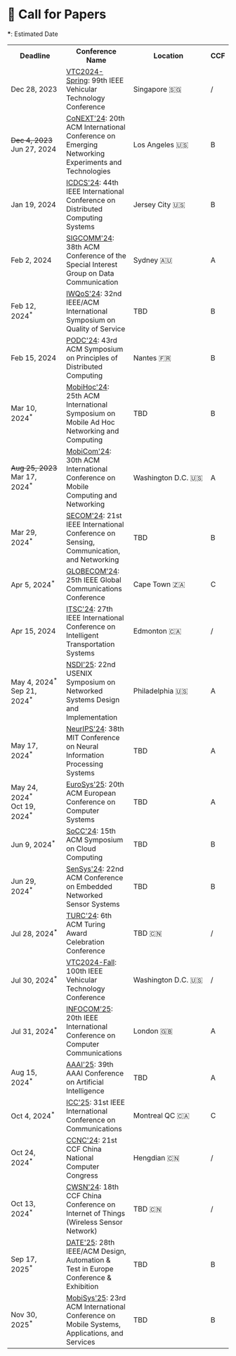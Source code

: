 # 📢 Call for Papers

**\***: Estimated Date

<table class="no-horizontal-lines">
  <tr>
    <th style="width: 110px;">Deadline</th>
    <th>Conference Name</th>
    <th style="width: 160px;">Location</th>
    <th>CCF</th>
  </tr>
  <tr>
    <td>Dec 28, 2023</td>
    <td><a href="https://events.vtsociety.org/vtc2024-spring/authors/call-for-papers-2/" class="no-underline">VTC2024-Spring</a>: 99th IEEE Vehicular Technology Conference</td>
    <td>Singapore 🇸🇬</td>
    <td>/</td>
  </tr>
  <tr>
    <td><s>Dec 4, 2023</s><br>Jun 27, 2024</td>
    <td><a href="https://conferences.sigcomm.org/co-next/2024/#!/cfp" class="no-underline">CoNEXT'24</a>: 20th ACM International Conference on Emerging Networking Experiments and Technologies</td>
    <td>Los Angeles 🇺🇸</td>
    <td>B</td>
  </tr>
  <tr>
    <td>Jan 19, 2024</td>
    <td><a href="https://icdcs2024.icdcs.org/call-for-papers/" class="no-underline">ICDCS'24</a>: 44th IEEE International Conference on Distributed Computing Systems</td>
    <td>Jersey City 🇺🇸</td>
    <td>B</td>
  </tr>
  <tr>
    <td>Feb 2, 2024</td>
    <td><a href="https://www.sigcomm.org/sites/default/files/SIGCOMM_CFP_2024.html" class="no-underline">SIGCOMM'24</a>: 38th ACM Conference of the Special Interest Group on Data Communication</td>
    <td>Sydney 🇦🇺</td>
    <td>A</td>
  </tr>
  <tr>
    <td>Feb 12, 2024<sup>*</sup></td>
    <td><a href="http://www.wikicfp.com/cfp/program?id=1855" class="no-underline">IWQoS'24</a>: 32nd IEEE/ACM International Symposium on Quality of Service</td>
    <td>TBD</td>
    <td>B</td>
  </tr>
  <tr>
    <td>Feb 15, 2024</td>
    <td><a href="https://www.podc.org/podc2024/call-for-papers/" class="no-underline">PODC'24</a>: 43rd ACM Symposium on Principles of Distributed Computing</td>
    <td>Nantes 🇫🇷</td>
    <td>B</td>
  </tr>
  <tr>
    <td>Mar 10, 2024<sup>*</sup></td>
    <td><a href="https://www.sigmobile.org/mobihoc/2023/cfp.html" class="no-underline">MobiHoc'24</a>: 25th ACM International Symposium on Mobile Ad Hoc Networking and Computing</td>
    <td>TBD</td>
    <td>B</td>
  </tr>
  <tr>
    <td><s>Aug 25, 2023</s><br>Mar 17, 2024<sup>*</sup></td>
    <td><a href="https://www.sigmobile.org/mobicom/2024/cfp.html" class="no-underline">MobiCom'24</a>: 30th ACM International Conference on Mobile Computing and Networking</td>
    <td>Washington D.C. 🇺🇸</td>
    <td>A</td>
  </tr>
  <tr>
    <td>Mar 29, 2024<sup>*</sup></td>
    <td><a href="https://secon2023.ieee-secon.org" class="no-underline">SECOM'24</a>: 21st IEEE International Conference on Sensing, Communication, and Networking</td>
    <td>TBD</td>
    <td>B</td>
  </tr>
  <tr>
    <td>Apr 5, 2024<sup>*</sup></td>
    <td><a href="http://www.wikicfp.com/cfp/program?id=1138" class="no-underline">GLOBECOM'24</a>: 25th IEEE Global Communications Conference</td>
    <td>Cape Town 🇿🇦</td>
    <td>C</td>
  </tr>
  <tr>
    <td>Apr 15, 2024</td>
    <td><a href="https://ieee-itsc.org/2024/wp-content/uploads/sites/3/2023/09/CFP_IEEE_ITSC_2024.pdf" class="no-underline">ITSC'24</a>: 27th IEEE International Conference on Intelligent Transportation Systems</td>
    <td>Edmonton 🇨🇦</td>
    <td>/</td>
  </tr>
  <tr>
    <td>May 4, 2024<sup>*</sup><br>Sep 21, 2024<sup>*</sup></td>
    <td><a href="http://www.wikicfp.com/cfp/program?id=2239" class="no-underline">NSDI'25</a>: 22nd USENIX Symposium on Networked Systems Design and Implementation</td>
    <td>Philadelphia 🇺🇸</td>
    <td>A</td>
  </tr>
  <tr>
    <td>May 17, 2024<sup>*</sup></td>
    <td><a href="http://www.wikicfp.com/cfp/program?id=2212" class="no-underline">NeurIPS'24</a>: 38th MIT Conference on Neural Information Processing Systems</td>
    <td>TBD</td>
    <td>A</td>
  </tr>
  <tr>
    <td>May 24, 2024<sup>*</sup><br>Oct 19, 2024<sup>*</sup></td>
    <td><a href="http://www.wikicfp.com/cfp/program?id=979" class="no-underline">EuroSys'25</a>: 20th ACM European Conference on Computer Systems</td>
    <td>TBD</td>
    <td>A</td>
  </tr>
  <tr>
    <td>Jun 9, 2024<sup>*</sup></td>
    <td><a href="http://www.wikicfp.com/cfp/program?id=2720" class="no-underline">SoCC'24</a>: 15th ACM Symposium on Cloud Computing</td>
    <td>TBD</td>
    <td>B</td>
  </tr>
   <tr>
    <td>Jun 29, 2024<sup>*</sup></td>
    <td><a href="http://www.wikicfp.com/cfp/program?id=2631" class="no-underline">SenSys'24</a>: 22nd ACM Conference on Embedded Networked Sensor Systems</td>
    <td>TBD</td>
    <td>B</td>
  </tr>
  <tr>
    <td>Jul 28, 2024<sup>*</sup></td>
    <td><a href="https://www.acmturc.com/2023/cn/index.html" class="no-underline">TURC'24</a>: 6th ACM Turing Award Celebration Conference</td>
    <td>TBD 🇨🇳</td>
    <td>/</td>
  </tr>
  <tr>
    <td>Jul 30, 2024<sup>*</sup></td>
    <td><a href="https://events.vtsociety.org/vtc2024-fall/authors/call-for-papers-2/" class="no-underline">VTC2024-Fall</a>: 100th IEEE Vehicular Technology Conference</td>
    <td>Washington D.C. 🇺🇸</td>
    <td>/</td>
  </tr>
  <tr>
    <td>Jul 31, 2024<sup>*</sup></td>
    <td><a href="http://www.wikicfp.com/cfp/program?id=6046" class="no-underline">INFOCOM'25</a>: 20th IEEE International Conference on Computer Communications</td>
    <td>London 🇬🇧</td>
    <td>A</td>
  </tr>
  <tr>
    <td>Aug 15, 2024<sup>*</sup></td>
    <td><a href="http://www.wikicfp.com/cfp/program?id=3" class="no-underline">AAAI'25</a>: 39th AAAI Conference on Artificial Intelligence</td>
    <td>TBD</td>
    <td>A</td>
  </tr>
  <tr>
    <td>Oct 4, 2024<sup>*</sup></td>
    <td><a href="https://www.comsoc.org/conferences-events/ieee-international-conference-communications-2025" class="no-underline">ICC'25</a>: 31st IEEE International Conference on Communications</td>
    <td>Montreal QC 🇨🇦</td>
    <td>C</td>
  </tr>
  <tr>
    <td>Oct 24, 2024<sup>*</sup></td>
    <td><a href="https://www.ccf.org.cn/Focus/2023-11-01/796767.shtml" class="no-underline">CCNC'24</a>: 21st CCF China National Computer Congress</td>
    <td>Hengdian 🇨🇳</td>
    <td>/</td>
  </tr>
  <tr>
    <td>Oct 13, 2024<sup>*</sup></td>
    <td><a href="https://conf.ccf.org.cn/web/api/m1117874672189444096168656369095.action" class="no-underline">CWSN'24</a>: 18th CCF China Conference on Internet of Things (Wireless Sensor Network)</td>
    <td>TBD 🇨🇳</td>
    <td>/</td>
  </tr>
  <tr>
    <td>Sep 17, 2025<sup>*</sup></td>
    <td><a href="https://www.date-conference.com/call-for-papers" class="no-underline">DATE'25</a>: 28th IEEE/ACM Design, Automation &amp; Test in Europe Conference &amp; Exhibition</td>
    <td>TBD</td>
    <td>B</td>
  </tr>
  <tr>
    <td>Nov 30, 2025<sup>*</sup></td>
    <td><a href="http://www.wikicfp.com/cfp/program?id=2114" class="no-underline">MobiSys'25</a>: 23rd ACM International Conference on Mobile Systems, Applications, and Services</td>
    <td>TBD</td>
    <td>B</td>
  </tr>
</table>